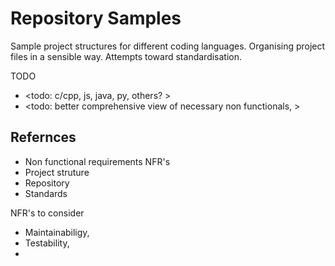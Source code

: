 # Repository Samples

Sample project structures for different coding languages. Organising project files in a sensible way. Attempts toward standardisation.

TODO
* <todo: c/cpp, js, java, py, others? >
* <todo: better comprehensive view of necessary non functionals, >

## Refernces

* Non functional requirements NFR's
* Project struture
* Repository
* Standards

NFR's to consider
* Maintainabiligy, 
* Testability, 
* 
